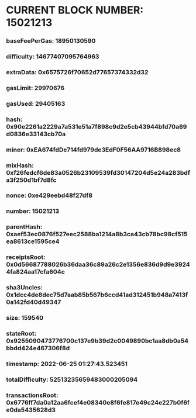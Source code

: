 # CURRENT BLOCK NUMBER: 15021213

### baseFeePerGas: 18950130590
### difficulty: 14677407095764963
### extraData: 0x6575726f70652d77657374332d32
### gasLimit: 29970676
### gasUsed: 29405163
### hash: 0x90e2261a2229a7a531e51a7f898c9d2e5cb43944bfd70a69d0836e33143cb70a
### miner: 0xEA674fdDe714fd979de3EdF0F56AA9716B898ec8
### mixHash: 0xf26fedcf6de83a0526b23109539fd30147204d5e24a283bdfa3f250d1bf7d8fc
### nonce: 0xe429eebd48f27df8
### number: 15021213
### parentHash: 0xaef53ec0876f527eec2588ba1214a8b3ca43cb78bc98cf515ea8613ce1595ce4
### receiptsRoot: 0x0d56687788026b36daa36c89a26c2e1356e836d9d9e39244fa824aa17cfa604c
### sha3Uncles: 0x1dcc4de8dec75d7aab85b567b6ccd41ad312451b948a7413f0a142fd40d49347
### size: 159540
### stateRoot: 0x9255090473776700c137e9b39d2c0049890bc1aa8db0a54bbdd424e467306f8d
### timestamp: 2022-06-25 01:27:43.523451
### totalDifficulty: 52513235659483000205094
### transactionsRoot: 0x6776ff7da0a12aa6fcef4e08340e8f6fe817e49c24e227b0f6fe0da5435628d3
